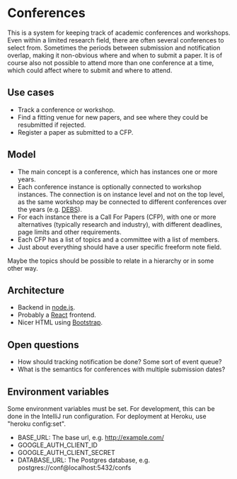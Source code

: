 # Conferences

This is a system for keeping track of academic conferences and workshops.
Even within a limited research field, there are often several conferences to select from.
Sometimes the periods between submission and notification overlap, making it non-obvious where and when to submit a paper.
It is of course also not possible to attend more than one conference at a time, which could affect where to submit and where to attend.

## Use cases

* Track a conference or workshop.
* Find a fitting venue for new papers, and see where they could be resubmitted if rejected.
* Register a paper as submitted to a CFP.

## Model

* The main concept is a conference, which has instances one or more years.
* Each conference instance is optionally connected to workshop instances. The connection is on instance level and not on the top level, as the same workshop may be connected to different conferences over the years (e.g. [DEBS](https://debs.org/debs-conferences)).
* For each instance there is a Call For Papers (CFP), with one or more alternatives (typically research and industry), with different deadlines, page limits and other requirements.
* Each CFP has a list of topics and a committee with a list of members.
* Just about everything should have a user specific freeform note field.

Maybe the topics should be possible to relate in a hierarchy or in some other way.

## Architecture

* Backend in [node.js](https://nodejs.org).
* Probably a [React](https://reactjs.org) frontend.
* Nicer HTML using [Bootstrap](http://getbootstrap.com).

## Open questions

* How should tracking notification be done? Some sort of event queue?
* What is the semantics for conferences with multiple submission dates?

## Environment variables

Some environment variables must be set.
For development, this can be done in the IntelliJ run configuration.
For deployment at Heroku, use "heroku config:set".

* BASE_URL: The base url, e.g. http://example.com/
* GOOGLE_AUTH_CLIENT_ID
* GOOGLE_AUTH_CLIENT_SECRET
* DATABASE_URL: The Postgres database, e.g. postgres://conf@localhost:5432/confs
